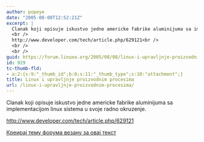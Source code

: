 ```yaml
---
author: popeye
date: "2005-08-08T12:52:21Z"
excerpt: |
  Clanak koji opisuje iskustvo jedne americke fabrike aluminijuma sa implementacijom linux sistema u svoje radno okruzenje.<br />
  <br />
  http://www.developer.com/tech/article.php/629121<br />
  <br />
  <br />
guid: https://forum.linuxo.org/2005/08/08/linux-i-upravljnje-proizvodnim-procesima/
id: 929
tc-thumb-fld:
- a:2:{s:9:"_thumb_id";b:0;s:11:"_thumb_type";s:10:"attachment";}
title: Linux i upravljnje proizvodnim procesima
url: /linux-i-upravljnje-proizvodnim-procesima/
---
```

Clanak koji opisuje iskustvo jedne americke fabrike aluminijuma sa implementacijom linux sistema u svoje radno okruzenje.

http://www.developer.com/tech/article.php/629121

<!--break-->

[Креирај тему форума везану за овај текст](https://linuxo.org/nova-tema-na-forumu/?se_pid=929)